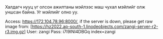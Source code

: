 Халдагч нууц үг олсон ажилтаны мэйлээс маш чухал мэйлийг олж уншсан байна. Уг мэйлийг олно уу.

Access: https://172.104.78.96:8000/, if the server is down, please get raw image from: [https://hz2022.ap-south-1.linodeobjects.com/zangi-server-r2-r3.img.gz]
User: zangi
Pass: i7I9INl4DBGq
index=zangi
